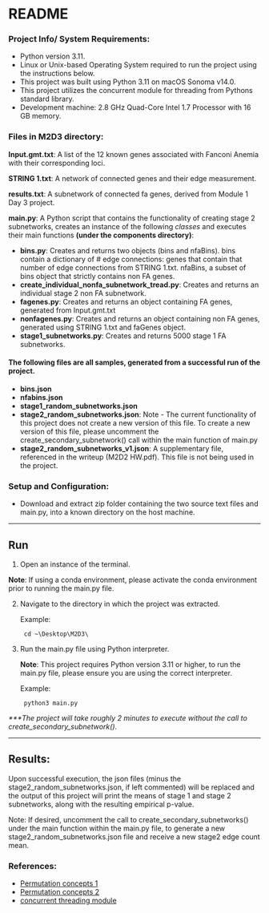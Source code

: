 # README

### Project Info/ System Requirements:
- Python version 3.11.
- Linux or Unix-based Operating System required to run the project using the instructions below.
- This project was built using Python 3.11 on macOS Sonoma v14.0.
- This project utilizes the concurrent module for threading from Pythons standard library. 
- Development machine: 2.8 GHz Quad-Core Intel 1.7 Processor with 16 GB memory. 

### Files in M2D3 directory:

**Input.gmt.txt**: A list of the 12 known genes associated with Fanconi Anemia with their corresponding loci.

**STRING 1.txt**: A network of connected genes and their edge measurement.

**results.txt**: A subnetwork of connected fa genes, derived from Module 1 Day 3 project. 

**main.py**: A Python script that contains the functionality of creating stage 2 subnetworks, creates an instance of the following _*classes*_ and executes their main functions **(under the components directory)**:

- **bins.py**: Creates and returns two objects (bins and nfaBins). bins contain a dictionary of # edge connections: genes that contain that number of edge connections from STRING 1.txt. nfaBins, a subset of bins object that strictly contains non FA genes.
- **create_individual_nonfa_subnetwork_tread.py**: Creates and returns an individual stage 2 non FA subnetwork.
- **fagenes.py**: Creates and returns an object containing FA genes, generated from Input.gmt.txt
- **nonfagenes.py**: Creates and returns an object containing non FA genes, generated using STRING 1.txt and faGenes object.
- **stage1_subnetworks.py**: Creates and returns 5000 stage 1 FA subnetworks.

#### The following files are all samples, generated from a successful run of the project.

- **bins.json**
- **nfabins.json**
- **stage1_random_subnetworks.json**
- **stage2_random_subnetworks.json**: Note - The current functionality of this project does not create a new version of this file. To create a new version of this file, please uncomment the create_secondary_subnetwork() call within the main function of main.py
- **stage2_random_subnetworks_v1.json**: A supplementary file, referenced in the writeup (M2D2 HW.pdf). This file is not being used in the project. 


### Setup and Configuration:

- Download and extract zip folder containing the two source text files and main.py, into a known directory on the host machine.

<hr>

## Run

1. Open an instance of the terminal.

**Note**: If using a conda environment, please activate the conda environment prior to running the main.py file.

2. Navigate to the directory in which the project was extracted.

    Example: 
        
        cd ~\Desktop\M2D3\

3. Run the main.py file using Python interpreter.

    **Note**: This project requires Python version 3.11 or higher, to run the main.py file, please ensure you are using the correct interpreter. 

    Example:

        python3 main.py
_***The project will take roughly 2 minutes to execute without the call to create_secondary_subnetwork()._

<hr>

## Results:

Upon successful execution, the json files (minus the stage2_random_subnetworks.json, if left commented) will be replaced and the output of this project will print the means of stage 1 and stage 2 subnetworks, along with the resulting empirical p-value.

Note: If desired, uncomment the call to create_secondary_subnetworks() under the main function within the main.py file, to generate a new stage2_random_subnetworks.json file and receive a new stage2 edge count mean. 


### References:

- [Permutation concepts 1](https://towardsdatascience.com/how-to-use-permutation-tests-bacc79f45749)
- [Permutation concepts 2](https://www.jwilber.me/permutationtest/)
- [concurrent threading module](https://docs.python.org/3/library/concurrent.futures.html)
